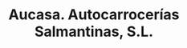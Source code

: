 ---
title: "Aucasa. Autocarrocerías Salmantinas, S.L."
url: /carbajosa-de-la-sagrada/aucasa-autocarrocerias-salmantinas-s-l/
shop: Autowerkstatt
---